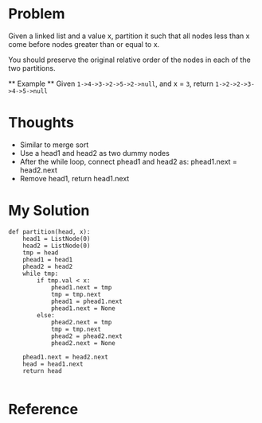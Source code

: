 # Problem

Given a linked list and a value x, partition it such that all nodes less than x come before nodes greater than or equal to x.

You should preserve the original relative order of the nodes in each of the two partitions.

** Example **
Given ```1->4->3->2->5->2->null```, and x = ```3```,
return ```1->2->2->3->4->5->null```

# Thoughts

- Similar to merge sort
- Use a head1 and head2 as two dummy nodes
- After the while loop, connect phead1 and head2 as: phead1.next = head2.next
- Remove head1, return head1.next

# My Solution

```
def partition(head, x):
    head1 = ListNode(0)
    head2 = ListNode(0)
    tmp = head
    phead1 = head1
    phead2 = head2
    while tmp:
        if tmp.val < x:
            phead1.next = tmp
            tmp = tmp.next
            phead1 = phead1.next
            phead1.next = None
        else:
            phead2.next = tmp
            tmp = tmp.next
            phead2 = phead2.next
            phead2.next = None
    
    phead1.next = head2.next
    head = head1.next
    return head
    

```

# Reference